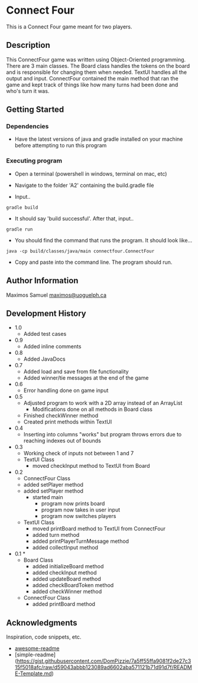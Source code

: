 # Connect Four

This is a Connect Four game meant for two players.

## Description

This ConnectFour game was written using Object-Oriented programming. There are 3 main classes. The Board class handles the tokens on the
board and is responsible for changing them when needed. TextUI handles all the output and input. ConnectFour contained the main method
that ran the game and kept track of things like how many turns had been done and who's turn it was. 

## Getting Started

### Dependencies

* Have the latest versions of java and gradle installed on your machine before attempting to run this program



### Executing program

* Open a terminal (powershell in windows, terminal on mac, etc)

* Navigate to the folder 'A2' containing the build.gradle file

* Input..

```
gradle build
```

* It should say 'build successful'. After that, input.. 

```
gradle run
```

* You should find the command that runs the program. It should look like...

```
java -cp build/classes/java/main connectfour.ConnectFour
```

* Copy and paste into the command line. The program should run.


## Author Information

Maximos Samuel
maximos@uoguelph.ca

## Development History

* 1.0
    * Added test cases
* 0.9
    * Added inline comments
* 0.8
    * Added JavaDocs
* 0.7
    * Added load and save from file functionality
    * Added winner/tie messages at the end of the game
* 0.6
    * Error handling done on game input
* 0.5
    * Adjusted program to work with a 2D array instead of an ArrayList
        * Modifications done on all methods in Board class
    * Finished checkWinner method
    * Created print methods within TextUI
* 0.4
    * Inserting into columns "works" but program throws errors due to reaching indexes out of bounds
* 0.3
    * Working check of inputs not between 1 and 7
    * TextUI Class
        * moved checkInput method to TextUI from Board
* 0.2
    * ConnectFour Class
    * added setPlayer method
    * added setPlayer method
        * started main
            * program now prints board
            * program now takes in user input
            * program now switches players
    * TextUI Class
        * moved printBoard method to TextUI from ConnectFour
        * added turn method
        * added printPlayerTurnMessage method
        * added collectInput method
* 0.1
    * 
    * Board Class
        * added initializeBoard method
        * added checkInput method
        * added updateBoard method
        * added checkBoardToken method
        * added checkWinner method  
    * ConnectFour Class
        * added printBoard method
    

## Acknowledgments

Inspiration, code snippets, etc.
* [awesome-readme](https://github.com/matiassingers/awesome-readme)
* [simple-readme] (https://gist.githubusercontent.com/DomPizzie/7a5ff55ffa9081f2de27c315f5018afc/raw/d59043abbb123089ad6602aba571121b71d91d7f/README-Template.md)



